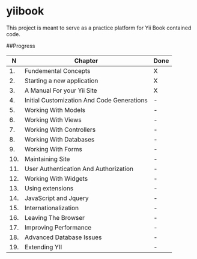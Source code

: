 yiibook
=======

This project is meant to serve as a practice platform for Yii Book contained code.

##Progress

N | Chapter | Done
--- | ------- | ----
1. | Fundemental Concepts | X
2. | Starting a new application | X
3. | A Manual For your Yii Site | X
4. | Initial Customization And Code Generations | -
5. | Working With Models | -
6. | Working With Views | -
7. | Working With Controllers | -
8. | Working With Databases | -
9. | Working With Forms | -
10. | Maintaining Site | -
11. | User Authentication And Authorization | -
12. | Working With Widgets | -
13. | Using extensions | -
14. | JavaScript and Jquery | -
15. | Internationalization | -
16. | Leaving The Browser | -
17. | Improving Performance | -
18. | Advanced Database Issues | -
19. | Extending YII | -
